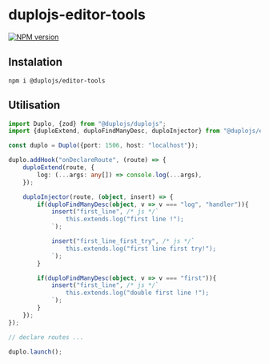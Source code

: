 # duplojs-editor-tools
[![NPM version](https://img.shields.io/npm/v/@duplojs/editor-tools)](https://www.npmjs.com/package/@duplojs/editor-tools)

## Instalation
```
npm i @duplojs/editor-tools
```

## Utilisation
```ts
import Duplo, {zod} from "@duplojs/duplojs";
import {duploExtend, duploFindManyDesc, duploInjector} from "@duplojs/editor-tools";

const duplo = Duplo({port: 1506, host: "localhost"});

duplo.addHook("onDeclareRoute", (route) => {
    duploExtend(route, {
        log: (...args: any[]) => console.log(...args),
    });

    duploInjector(route, (object, insert) => {
        if(duploFindManyDesc(object, v => v === "log", "handler")){
            insert("first_line", /* js */`
                this.extends.log("first line !");
            `);

            insert("first_line_first_try", /* js */`
                this.extends.log("first line first try!");
            `);
        }

        if(duploFindManyDesc(object, v => v === "first")){
            insert("first_line", /* js */`
                this.extends.log("double first line !");
            `);
        }
    });
});

// declare routes ...

duplo.launch();
```